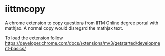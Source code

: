 # iittmcopy
A chrome extension to copy questions from IITM Online degree portal with mathjax. A normal copy would disregard the mathjax text.

To load the extension follow <https://developer.chrome.com/docs/extensions/mv3/getstarted/development-basics/>
